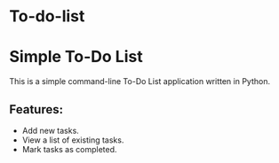 # To-do-list
# Simple To-Do List

This is a simple command-line To-Do List application written in Python.

## Features:

* Add new tasks.
* View a list of existing tasks.
* Mark tasks as completed.

